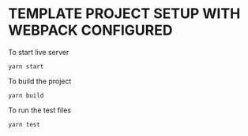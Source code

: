 # TEMPLATE PROJECT SETUP WITH WEBPACK CONFIGURED

To start live server

    yarn start

To build the project

    yarn build

To run the test files

    yarn test
